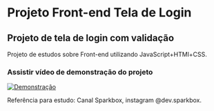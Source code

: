 # Projeto Front-end Tela de Login
## Projeto de tela de login com validação

Projeto de estudos sobre Front-end utilizando JavaScript+HTMl+CSS.

### Assistir vídeo de demonstração do projeto
[![Demonstração](http://img.youtube.com/vi/J_DwTWHHv6E/0.jpg)](http://www.youtube.com/watch?v=J_DwTWHHv6E "Demonstração do projeto")




Referência para estudo: Canal Sparkbox, instagram @dev.sparkbox.
